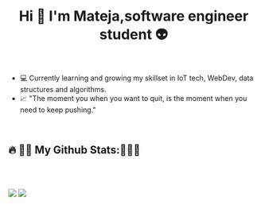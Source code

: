 <h1 align="center"> Hi 👋 I'm Mateja,software engineer student 👽 </h1>
<br>

- 💻 Currently learning and growing my skillset in IoT tech, WebDev, data structures and algorithms. 
- 📈 "The moment you when you want to quit, is the moment when you need to keep pushing."

<br>

## 🔥 👊💯 <b>My Github Stats</b>:💯👊🔥 

<br>
<br>
<p align = "left">
  <img src = "https://github-readme-stats.vercel.app/api?username=mVujsic&show_icons=true&theme=merco&hide_border=true&line_height=33">
  <img src = "https://github-readme-stats.vercel.app/api/top-langs/?username=mVujsic&hide=css&theme=merco&hide_border=true">
</p>

